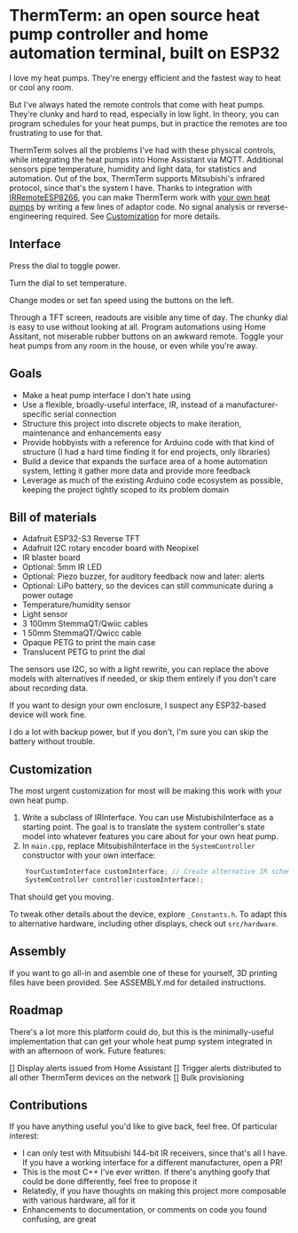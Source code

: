 # ThermTerm: an open source heat pump controller and home automation terminal, built on ESP32
I love my heat pumps. They're energy efficient and the fastest way to heat or cool any room.

But I've always hated the remote controls that come with heat pumps. They're clunky and hard to read, especially in low light. In theory, you can program schedules for your heat pumps, but in practice the remotes are too frustrating to use for that.

ThermTerm solves all the problems I've had with these physical controls, while integrating the heat pumps into Home Assistant via MQTT. Additional sensors pipe temperature, humidity and light data, for statistics and automation. Out of the box, ThermTerm supports Mitsubishi's infrared protocol, since that's the system I have. Thanks to integration with [IRRemoteESP8266](https://github.com/crankyoldgit/IRremoteESP8266), you can make ThermTerm work with [your own heat pumps](https://github.com/crankyoldgit/IRremoteESP8266/blob/master/SupportedProtocols.md) by writing a few lines of adaptor code. No signal analysis or reverse-engineering required. See [Customization](#customization) for more details.

## Interface

Press the dial to toggle power.

Turn the dial to set temperature.

Change modes or set fan speed using the buttons on the left.

Through a TFT screen, readouts are visible any time of day. The chunky dial is easy to use without looking at all. Program automations using Home Assitant, not miserable rubber buttons on an awkward remote. Toggle your heat pumps from any room in the house, or even while you're away.

## Goals

- Make a heat pump interface I don't hate using
- Use a flexible, broadly-useful interface, IR, instead of a manufacturer-specific serial connection
- Structure this project into discrete objects to make iteration, maintenance and enhancements easy
- Provide hobbyists with a reference for Arduino code with that kind of structure (I had a hard time finding it for end projects, only libraries)
- Build a device that expands the surface area of a home automation system, letting it gather more data and provide more feedback
- Leverage as much of the existing Arduino code ecosystem as possible, keeping the project tightly scoped to its problem domain

## Bill of materials

- Adafruit ESP32-S3 Reverse TFT
- Adafruit I2C rotary encoder board with Neopixel
- IR blaster board
- Optional: 5mm IR LED
- Optional: Piezo buzzer, for auditory feedback now and later: alerts
- Optional: LiPo battery, so the devices can still communicate during a power outage
- Temperature/humidity sensor
- Light sensor
- 3 100mm StemmaQT/Qwiic cables
- 1 50mm StemmaQT/Qwicc cable
- Opaque PETG to print the main case
- Translucent PETG to print the dial

The sensors use I2C, so with a light rewrite, you can replace the above models with alternatives if needed, or skip them entirely if you don't care about recording data.

If you want to design your own enclosure, I suspect any ESP32-based device will work fine.

I do a lot with backup power, but if you don't, I'm sure you can skip the battery without trouble.

## Customization

The most urgent customization for most will be making this work with your own heat pump.

1. Write a subclass of IRInterface. You can use MistubishiInterface as a starting point. The goal is to translate the system controller's state model into whatever features you care about for your own heat pump.
2. In `main.cpp`, replace MitsubishiInterface in the `SystemController` constructor with your own interface:

```C++
    YourCustomInterface customInterface; // Create alternative IR schemes by sublassing IRInterface
    SystemController controller(customInterface);
```

That should get you moving.

To tweak other details about the device, explore `_Constants.h`. To adapt this to alternative hardware, including other displays, check out `src/hardware`.

## Assembly

If you want to go all-in and asemble one of these for yourself, 3D printing files have been provided. See ASSEMBLY.md for detailed instructions.

## Roadmap

There's a lot more this platform could do, but this is the minimally-useful implementation that can get your whole heat pump system integrated in with an afternoon of work. Future features:

[] Display alerts issued from Home Assistant
[] Trigger alerts distributed to all other ThermTerm devices on the network
[] Bulk provisioning

## Contributions

If you have anything useful you'd like to give back, feel free. Of particular interest:

- I can only test with Mitsubishi 144-bit IR receivers, since that's all I have. If you have a working interface for a different manufacturer, open a PR!
- This is the most C++ I've ever written. If there's anything goofy that could be done differently, feel free to propose it
- Relatedly, if you have thoughts on making this project more composable with various hardware, all for it
- Enhancements to documentation, or comments on code you found confusing, are great